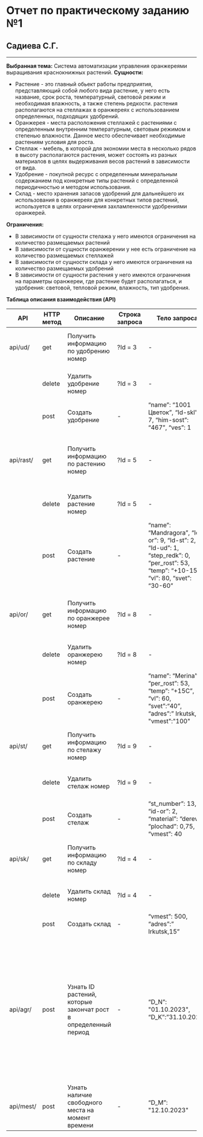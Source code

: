 # Отчет по практическому заданию №1
## Садиева С.Г.
****
**Выбранная тема:** Система автоматизации управления оранжереями выращивания краснокнижных растений.
**Сущности:**
- Растение - это главный обьект работы предприятия, представляющий собой любого вида растение, у него есть название, срок роста, температурный, световой режим и необходимая влажность, а также степень редкости. растения располагаются на стеллажах в оранжереях с использованием определенных, подходящих удобрений.
- Оранжерея - места расположения стеллажей с растениями с определенным внутренним температурным, световым режимом и степенью влажности. Данное место обеспечивает необходимые растениям условия для роста.
- Стеллаж - мебель, в которой для экономии места в несколько рядов в высоту располагаются растения, может состоять из разных материалов в целях выдерживания весов растений в зависимости от вида.
- Удобрение - покупной ресурс с определенным минеральным содержанием под конкретные типы растений с определенной периодичностью и методом использования.
- Склад - место хранения запасов удобрений для дальнейшего их использования в оранжереях для конкретных типов растений, используется в целях ограничения захламленности удобрениями оранжерей.

**Ограничения:**
+ В зависимости от сущности стелажа у него имеются ограничения на количество размещаемых растений
+ В зависимости от сущности оранжерении у нее есть ограничение на количество размещаемых стеллажей 
+ В зависимости от сущности склада у него имеются ограничения на количество размещаемых удобрений
+ В зависимости от сущности растения у него имеются ограничения на параметры оранжереи, где растение будет располагаться, и удобрения: световой, тепловой режим, влажность, тип удобрения.

**Таблица описания взаимодействия (API)**


| API | HTTP метод | Описание | Строка запроса | Тело запроса | Код ответа | Тело ответа |
| ------ | ------ | ------ | ------ | ------ | ------ | ------ | 
| api/ud/ | get | Получить информацию по удобрению номер | ?Id = 3 | - | 200, 400, 204, 404, 410, 500 | {“id”:3, “name”: “1001 Цветок”, “Id-skl”: 7, “him-sost”: “467”, “ves”: 1}| 
|   | delete | Удалить удобрение номер | ?Id = 3 | - | 202, 204, 200,404, 500 | - | 
|    | post | Создать удобрение | - | “name”: “1001 Цветок”, “Id-skl”: 7, “him-sost”: “467”, “ves”: 1 | 201, 202, 405, 500 | {“id”:3, “name”: “1001 Цветок”, “Id-skl”: 7, “him-sost”: “467”, “ves”: 1} | 
| api/rast/ | get | Получить информацию по растению номер | ?Id = 5 | - | 200, 400, 204, 404, 410, 500 | {“id”:5 “name”: “Mandragora”, “Id-or”: 9, “Id-st”: 2, “Id-ud”: 1, “step_redk”: 0, “per_rost”: 53, “temp”: “+10-15C”, “vl”: 80, “svet”: “30-60”}| 
|   | delete | Удалить растение  номер | ?Id = 5 | - | 202, 204, 200,404, 500 | - | 
|    | post | Создать растение | - | “name”: “Mandragora”, “Id-or”: 9, “Id-st”: 2, “Id-ud”: 1, “step_redk”: 0, “per_rost”: 53, “temp”: “+10-15C”, “vl”: 80, “svet”: “30-60” | 201, 202, 405, 500 | {“id”:5 “name”: “Mandragora”, “Id-or”: 9, “Id-st”: 2, “Id-ud”: 1, “step_redk”: 0, “per_rost”: 53, “temp”: “+10-15C”, “vl”: 80, “svet”: “30-60”} | 
| api/or/ | get | Получить информацию по оранжерее номер | ?Id = 8 | - | 200, 400, 204, 404, 410, 500 | {“id”:8, “name”: “Merina”, “per_rost”: 53, “temp”: “+15C”, “vl”: 60, “svet”:“40”, “adres”:” Irkutsk,2”, "vmest":"100"}| 
|   | delete | Удалить оранжерею номер | ?Id = 8 | - | 202, 204, 200,404, 500 | - | 
|    | post | Создать оранжерею | - | “name”: “Merina”, “per_rost”: 53, “temp”: “+15C”, “vl”: 60, “svet”:“40”, “adres”:” Irkutsk,2”, "vmest":"100"| 201, 202, 405, 500 | {“id”:8, “name”: “Merina”, “per_rost”: 53, “temp”: “+15C”, “vl”: 60, “svet”:“40”, “adres”:” Irkutsk,2”, "vmest":"100"} | 
| api/st/ | get | Получить информацию по стелажу номер | ?Id = 9 | - | 200, 400, 204, 404, 410, 500 | {“id”:9, “skl_number”: 13, “id-or”: 2, “material”: “derevo”, “plochad”: 0,75, “vmest”: 40}| 
|   | delete | Удалить стелаж номер | ?Id = 9 | - | 202, 204, 200,404, 500 | - | 
|    | post | Создать стелаж | - | “st_number”: 13, “id-or”: 2, “material”: “derevo”, “plochad”: 0,75, “vmest”: 40 | 201, 202, 405, 500 | {“id”:9, “skl_number”: 13, “id-or”: 2, “material”: “derevo”, “plochad”: 0,75, “vmest”: 40} | 
| api/sk/ | get | Получить информацию по складу номер | ?Id = 4 | - | 200, 400, 204, 404, 410, 500 | { “id”:4, “vmest”: 500, “adres”:” Irkutsk,15”}| 
|   | delete | Удалить склад номер | ?Id = 4 | - | 202, 204, 200,404, 500 | - | 
|    | post | Создать склад | - | “vmest”: 500, “adres”:” Irkutsk,15” | 201, 202, 405, 500 | { “id”:4, “vmest”: 500, “adres”:” Irkutsk,15”} | 
| api/agr/ | post | Узнать ID растений, которые закончат рост в определенный период | - | “D_N”: "01.10.2023", “D_K”:”31.10.2023” | 201, 202, 405, 500 | {  “D_N”: "01.10.2023", “D_K”:”31.10.2023”, [{“id”:5 “name”: “Mandragora”, “Id-or”: 9, “Id-st”: 2, “Id-ud”: 1, “step_redk”: 0, “per_rost”: 53, “temp”: “+10-15C”, “vl”: 80, “svet”: “30-60”, "D_R":"23.10.2023"}, {“id”:14 “name”: “Malva”, “Id-or”: 2, “Id-st”: 2, “Id-ud”: 1, “step_redk”: 4, “per_rost”: 53, “temp”: “+10-15C”, “vl”: 80, “svet”: “30-60”, "D_R":"11.10.2023"}]} | 
| api/mest/ | post | Узнать наличие свободного места на момент времени | - |  “D_M”: "12.10.2023" | 201, 202, 405, 500 | {“D_M”: "12.10.2023", [{"id":1, "SV_M":29,},{"id":2, "SV_M":44,},{"id":3, "SV_M":50,}]}| 